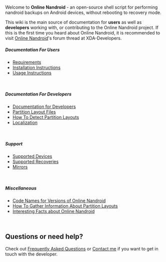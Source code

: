 Welcome to **Online Nandroid** - an open-source shell script for performing nandroid backups on Android devices, without rebooting to recovery mode.

This wiki is the main source of documentation for **users** as well as **developers** working with, or contributing to the Online Nandroid project. If this is the first time you heard about Online Nandroid, it is recommended to visit [Online Nandroid](http://forum.xda-developers.com/showthread.php?t=1620255)'s forum thread at XDA-Developers.

##### Documentation For Users
* [Requirements](REQUIREMENTS.md)
* [Installation Instructions](INSTALLATION.md)
* [Usage Instructions](USAGE.md)

<br>

##### Documentation For Developers
* [Documentation for Developers](DEVELOPERS.md)
* [Partition Layout Files](PARTITION-LAYOUT-FILES.md)
* [How To Detect Partition Layouts](DETECT-PARTITION-LAYOUTS.md)
* [Localization](LOCALIZATION.md)

<br>

##### Support
* [Supported Devices](SUPPORTED-DEVICES.md)
* [Supported Recoveries](SUPPORTED-RECOVERIES.md)
* [Mirrors](MIRRORS.md)

<br>

##### Miscellaneous
* [Code Names for Versions of Online Nandroid](CODENAMES.md)
* [How To Gather Information About Partition Layouts](GATHER-INFO-ABOUT-PARTITION-LAYOUTS.md)
* [Interesting Facts about Online Nandroid](FACTS.md)

<br>

## Questions or need help?

Check out [Frequently Asked Questions](FAQ.md) or [Contact me](CONTACT-ME.md) if you want to get in touch with the developer.
